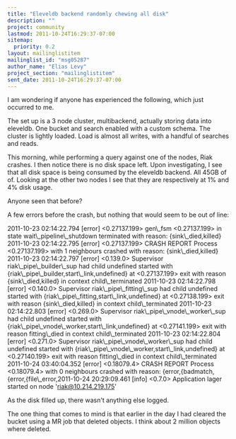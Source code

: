 ```yaml
---
title: "Eleveldb backend randomly chewing all disk"
description: ""
project: community
lastmod: 2011-10-24T16:29:37-07:00
sitemap:
  priority: 0.2
layout: mailinglistitem
mailinglist_id: "msg05287"
author_name: "Elias Levy"
project_section: "mailinglistitem"
sent_date: 2011-10-24T16:29:37-07:00
---
```



I am wondering if anyone has experienced the following, which
just occurred to me.

The set up is a 3 node cluster, multibackend, actually storing data into
eleveldb. One bucket and search enabled with a custom schema. The cluster
is lightly loaded. Load is almost all writes, with a handful of searches
and reads.

This morning, while performing a query against one of the nodes, Riak
crashes. I then notice there is no disk space left. Upon investigating, I
see that all disk space is being consumed by the eleveldb backend. All 45GB
of of. Looking at the other two nodes I see that they are respectively at
1% and 4% disk usage.

Anyone seen that before?

A few errors before the crash, but nothing that would seem to be out of
line:

2011-10-23 02:14:22.794 [error] &lt;0.27137.199&gt; gen\\_fsm &lt;0.27137.199&gt; in state
wait\\_pipeline\\_shutdown terminated with reason: {sink\\_died,killed}
2011-10-23 02:14:22.795 [error] &lt;0.27137.199&gt; CRASH REPORT Process
&lt;0.27137.199&gt; with 1 neighbours crashed with reason: {sink\\_died,killed}
2011-10-23 02:14:22.797 [error] &lt;0.139.0&gt; Supervisor riak\\_pipe\\_builder\\_sup
had child undefined started with {riak\\_pipe\\_builder,start\\_link,undefined} at
&lt;0.27137.199&gt; exit with reason {sink\\_died,killed} in context
child\\_terminated
2011-10-23 02:14:22.798 [error] &lt;0.140.0&gt; Supervisor riak\\_pipe\\_fitting\\_sup
had child undefined started with {riak\\_pipe\\_fitting,start\\_link,undefined} at
&lt;0.27138.199&gt; exit with reason {sink\\_died,killed} in context
child\\_terminated
2011-10-23 02:14:22.803 [error] &lt;0.269.0&gt; Supervisor
riak\\_pipe\\_vnode\\_worker\\_sup had child undefined started with
{riak\\_pipe\\_vnode\\_worker,start\\_link,undefined} at &lt;0.27141.199&gt; exit with
reason fitting\\_died in context child\\_terminated
2011-10-23 02:14:22.804 [error] &lt;0.271.0&gt; Supervisor
riak\\_pipe\\_vnode\\_worker\\_sup had child undefined started with
{riak\\_pipe\\_vnode\\_worker,start\\_link,undefined} at &lt;0.27140.199&gt; exit with
reason fitting\\_died in context child\\_terminated
2011-10-24 03:40:04.352 [error] &lt;0.18079.4&gt; CRASH REPORT Process &lt;0.18079.4&gt;
with 0 neighbours crashed with reason:
{error,{badmatch,{error,{file\\_error,2011-10-24 20:29:09.461 [info] &lt;0.7.0&gt;
Application lager started on node 'riak@10.214.219.175'

As the disk filled up, there wasn't anything else logged.


The one thing that comes to mind is that earlier in the day I had cleared
the bucket using a MR job that deleted objects. I think about 2 million
objects where deleted.
